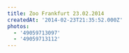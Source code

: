 ```yaml
---
title: Zoo Frankfurt 23.02.2014
createdAt: '2014-02-23T21:35:52.000Z'
photos:
  - '49059713097'
  - '49059713112'
---
```


